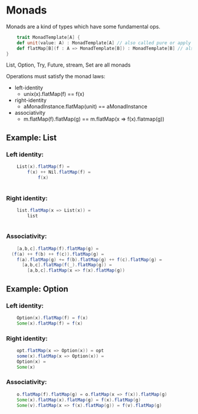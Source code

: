 # Monads

 Monads are a kind of types which have some fundamental ops.

```scala
    trait MonadTemplate[A] {
    def unit(value: A) : MonadTemplate[A] // also called pure or apply
    def flatMap[B](f : A => MonadTemplate[B]) : MonadTemplate[B] // also called bind
}
```

List, Option, Try, Future, stream, Set are all monads


Operations must satisfy the monad laws:

+ left-identity
  + unix(x).flatMap(f) == f(x)
+ right-identity
  + aMonadInstance.flatMap(unit) == aMonadInstance
+ associativity 
  + m.flatMap(f).flatMap(g) == m.flatMap(x => f(x).flatmap(g))


## Example: List

### Left identity:

```scala
    List(x).flatMap(f) = 
        f(x) ++ Nil.flatMap(f) =
            f(x)
    
```

### Right identity:

```scala
    list.flatMap(x => List(x)) = 
        list
    
```

### Associativity:

```scala
    [a,b,c].flatMap(f).flatMap(g) =
  (f(a) ++ f(b) ++ f(c)).flatMap(g) = 
    f(a).flatMap(g) += f(b).flatMap(g) ++ f(c).flatMap(g) =
      [a,b,c].flatMap(f(_).flatMap(g)) =
        [a,b,c].flatMap(x => f(x).flatMap(g))
```

## Example: Option

### Left identity:

```scala
    Option(x).flatMap(f) = f(x)
    Some(x).flatMap(f) = f(x)
```

### Right identity:

```scala
    opt.flatMap(x => Option(x)) = opt
    some(x).flatMap(x => Option(x)) = 
    Option(x) = 
    Some(x)
```

### Associativity:

```scala
    o.flatMap(f).flatMap(g) = o.flatMap(x => f(x)).flatMap(g)
    Some(x).flatMap(x).flatMap(g) = f(x).flatMap(g)
    Some(v).flatMap(x => f(x).flatMap(g)) = f(v).flatMap(g)
```

